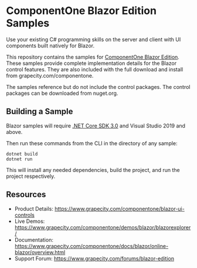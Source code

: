 # ComponentOne Blazor Edition Samples

Use your existing C# programming skills on the server and client with UI components built natively for Blazor. 

This repository contains the samples for [ComponentOne Blazor Edition](https://www.grapecity.com/componentone/blazor-ui-controls). These samples provide complete implementation details for the Blazor control features. They are also included with the full download and install from grapecity.com/componentone. 

The samples reference but do not include the control packages. The control packages can be downloaded from nuget.org.

## Building a Sample 

Blazor samples will require [.NET Core SDK 3.0](https://www.microsoft.com/net/download) and Visual Studio 2019 and above.

Then run these commands from the CLI in the directory of any sample: 

```
dotnet build 
dotnet run 
```

This will install any needed dependencies, build the project, and run the project respectively.

## Resources

* Product Details: https://www.grapecity.com/componentone/blazor-ui-controls
* Live Demos: https://www.grapecity.com/componentone/demos/blazor/blazorexplorer/
* Documentation: https://www.grapecity.com/componentone/docs/blazor/online-blazor/overview.html
* Support Forum: https://www.grapecity.com/forums/blazor-edition
